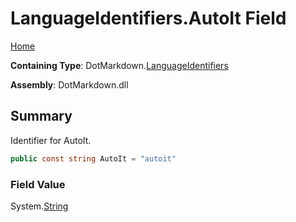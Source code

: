 # LanguageIdentifiers\.AutoIt Field

[Home](../../../README.md)

**Containing Type**: DotMarkdown\.[LanguageIdentifiers](../README.md)

**Assembly**: DotMarkdown\.dll

## Summary

Identifier for AutoIt\.

```csharp
public const string AutoIt = "autoit"
```

### Field Value

System\.[String](https://docs.microsoft.com/en-us/dotnet/api/system.string)

